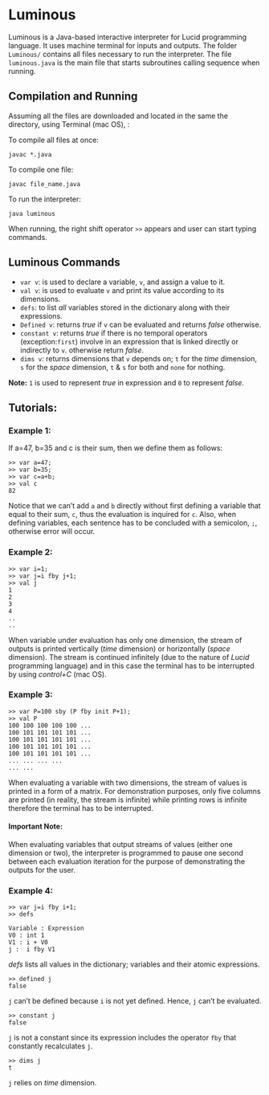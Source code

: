 
# Luminous

Luminous is a Java-based interactive interpreter for Lucid programming language. It uses machine terminal for inputs and outputs. The folder `Luminous/` contains all files necessary to run the interpreter. The file `luminous.java` is the main file that starts subroutines calling sequence when running. 


## Compilation and Running 

Assuming all the files are downloaded and located in the same the directory, using Terminal (mac OS), : 

To compile all files at once:
```
javac *.java
```

To compile one file:
```
javac file_name.java
```

To run the interpreter: 
```
java luminous
```

When running, the right shift operator `>>` appears and user can start typing commands.


## Luminous Commands
*	`var v`: is used to declare a variable, `v`, and assign a value to it. 
*	`val v`: is used to evaluate `v` and print its value according to its dimensions. 
*	`defs`: to list *all* variables stored in the dictionary along with their expressions. 
*	`Defined v`: returns *true* if `v` can be evaluated and returns *false* otherwise. 
*	`constant v`: returns *true* if there is no temporal operators (exception:`first`) involve in an expression that is linked directly or indirectly to `v`. otherwise return *false*.
*	`dims v`: returns dimensions that `v` depends on; `t` for the *time* dimension, `s` for the *space* dimension, `t` & `s` for both and `none` for nothing. 

**Note:** `1` is used to represent *true* in expression and `0` to represent *false*. 


## Tutorials:

### Example 1:

If a=47, b=35 and c is their sum, then we define them as follows:
```
>> var a=47;
>> var b=35;
>> var c=a+b;
>> val c
82
```
Notice that we can’t add `a` and `b` directly without first defining a variable that equal to their sum, `c`, thus the evaluation is inquired for `c`. Also, when defining variables, each sentence has to be concluded with a semicolon, `;`, otherwise error will occur. 


### Example 2:
```
>> var i=1;
>> var j=i fby j+1;
>> val j
1 
2 
3 
4
..
..
```
When variable under evaluation has only one dimension, the stream of outputs is printed vertically (*time* dimension) or horizontally (*space* dimension). The stream is continued infinitely (due to the nature of *Lucid* programming language) and in this case the terminal has to be interrupted by using *control+C* (mac OS).

### Example 3:
```
>> var P=100 sby (P fby init P+1);  
>> val P
100 100 100 100 100 ...
100 101 101 101 101 ...
100 101 101 101 101 ...
100 101 101 101 101 ...
100 101 101 101 101 ...
... ... ... ...
... ...
```
When evaluating a variable with two dimensions, the stream of values is printed in a form of a matrix. For demonstration purposes, only five columns are printed (in reality, the stream is infinite) while printing rows is infinite therefore the terminal has to be interrupted. 

#### Important Note: 
When evaluating variables that output streams of values (either one dimension or two), the interpreter is programmed to pause one second between each evaluation iteration for the purpose of demonstrating the outputs for the user. 

### Example 4:
```
>> var j=i fby i+1;
>> defs

Variable : Expression
V0 : int 1
V1 : i + V0
j :  i fby V1
```
*defs* lists all values in the dictionary; variables and their atomic expressions. 

```
>> defined j
false
```
`j` can’t be defined because `i` is not yet defined. Hence, `j` can’t be evaluated. 

```
>> constant j
false
```
`j` is not a constant since its expression includes the operator `fby` that constantly recalculates `j`.

```
>> dims j
t
```
`j` relies on *time* dimension. 
